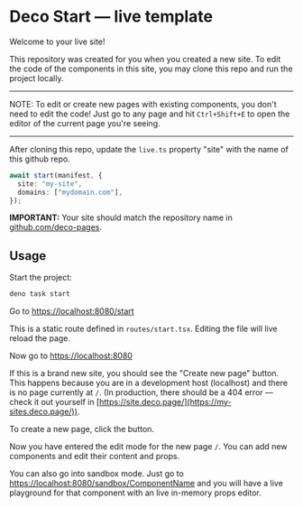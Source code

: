 # Deco Start — live template

Welcome to your live site!

This repository was created for you when you created a new site. To edit the
code of the components in this site, you may clone this repo and run the project
locally.

---

NOTE: To edit or create new pages with existing components, you don't need to
edit the code! Just go to any page and hit `Ctrl+Shift+E` to open the editor of
the current page you're seeing.

---

After cloning this repo, update the `live.ts` property "site" with the name of
this github repo.

```ts
await start(manifest, {
  site: "my-site",
  domains: ["mydomain.com"],
});
```

**IMPORTANT:** Your site should match the repository name in
[github.com/deco-pages](https://github.com/deco-pages).

## Usage

Start the project:

```sh
deno task start
```

Go to [https://localhost:8080/start](https://localhost:8080/start)

This is a static route defined in `routes/start.tsx`. Editing the file will live
reload the page.

Now go to [https://localhost:8080](https://localhost:8080)

If this is a brand new site, you should see the "Create new page" button. This
happens because you are in a development host (localhost) and there is no page
currently at `/`. (In production, there should be a 404 error — check it out
yourself in [https://site.deco.page/](https://my-sites.deco.page/)).

To create a new page, click the button.

Now you have entered the edit mode for the new page `/`. You can add new
components and edit their content and props.

You can also go into sandbox mode. Just go to
[https://localhost:8080/sandbox/ComponentName](https://localhost:8080/sandbox/ComponentName)
and you will have a live playground for that component with an live in-memory
props editor.

